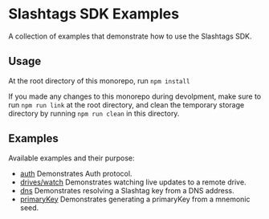 # Slashtags SDK Examples

A collection of examples that demonstrate how to use the Slashtags SDK.

## Usage

At the root directory of this monorepo, run `npm install`

If you made any changes to this monorepo during devolpment, make sure to run `npm run link` at the root directory, and clean the temporary storage directory by running `npm run clean` in this directory.

## Examples

Available examples and their purpose:

- [auth](./auth/) Demonstrates Auth protocol.
- [drives/watch](./drives/wathc/) Demonstrates watching live updates to a remote drive.
- [dns](./drives/) Demonstrates resolving a Slashtag key from a DNS address.
- [primaryKey](./primaryKey/) Demonstrates generating a primaryKey from a mnemonic seed.
